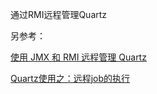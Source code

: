 通过RMI远程管理Quartz

另参考：

[使用 JMX 和 RMI 远程管理 Quartz](https://www.oschina.net/question/12_67413)

[Quartz使用之：远程job的执行](http://wangrui.iteye.com/blog/150517)